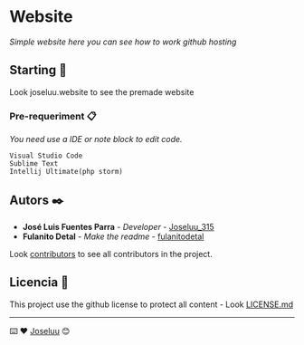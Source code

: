 # Website
_Simple website here you can see how to work github hosting_

## Starting 🚀

Look joseluu.website to see the premade website 


### Pre-requeriment 📋

_You need use a IDE or note block to edit code._

```
Visual Studio Code
Sublime Text
Intellij Ultimate(php storm)
```

## Autors ✒️

* **José Luis Fuentes Parra** - *Developer* - [Joseluu_315](https://github.com/Joseluu315)
* **Fulanito Detal** - *Make the readme* - [fulanitodetal](#fulanito-de-tal)

Look [contributors](https://github.com/your/project/contributors) to see all contributors in the project.

## Licencia 📄

This project use the github license to protect all content - Look [LICENSE.md](LICENSE.md) 

---
⌨️ ❤️  [Joseluu](https://github.com/Joseluu315) 😊
